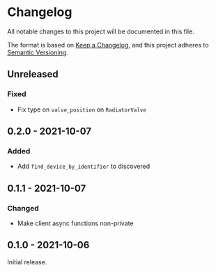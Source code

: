 # Changelog

All notable changes to this project will be documented in this file.

The format is based on [Keep a Changelog](https://keepachangelog.com/en/1.0.0/),
and this project adheres to [Semantic Versioning](https://semver.org/spec/v2.0.0.html).

## Unreleased

### Fixed

-   Fix type on `valve_position` on `RadiatorValve`

## 0.2.0 - 2021-10-07

### Added

-   Add `find_device_by_identifier` to discovered

## 0.1.1 - 2021-10-07

### Changed

-   Make client async functions non-private

## 0.1.0 - 2021-10-06

Initial release.
